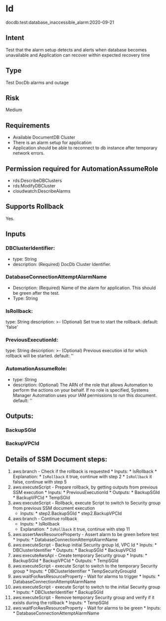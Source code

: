 # Id
docdb:test:database_inaccessible_alarm:2020-09-21

## Intent
Test that the alarm setup detects and alerts when database becomes unavailable and Application can recover within expected recovery time

## Type
Test DocDb alarms and outage

## Risk
Medium

## Requirements
* Available DocumentDB Cluster
* There is an alarm setup for application
* Application should be able to reconnect to db instance after temporary network errors.

## Permission required for AutomationAssumeRole
* rds:DescribeDBClusters
* rds:ModifyDBCluster
* cloudwatch:DescribeAlarms

## Supports Rollback
Yes.

## Inputs
### DBClusterIdentifier:
* type: String
* description: (Required) DocDb Cluster Identifier.
### DatabaseConnectionAttemptAlarmName
* Description: (Required) Name of the alarm for application. This should be green after the test.
* Type: String
### IsRollback:
  type: String
  description: >-
  (Optional) Set true to start the rollback.
  default: 'false'
### PreviousExecutionId:
  type: String
  description: >-
  (Optional) Previous execution id for which rollback will be started.
  default: ''
### AutomationAssumeRole:
* type: String
* description: 
    (Optional) The ARN of the role that allows Automation to perform
    the actions on your behalf. If no role is specified, Systems Manager Automation
    uses your IAM permissions to run this document.
    default: ''

## Outputs:
### BackupSGId
### BackupVPCId

## Details of SSM Document steps:
1. aws:branch - Check if the rollback is requested
        * Inputs:
            * IsRollback
        * Explanation:
            * `IsRollback` it true, continue with step 2
            * `IsRollback` it false, continue with step 5
2. aws:executeScript - Prepare rollback, by getting outputs from previous SSM execution
       * Inputs:
            * PreviousExecutionId
       * Outputs:
            * BackupSGId
            * BackupVPCId
            * TempSGId
3. aws:executeScript - Rollback, execute Script to switch to Security group from previous SSM document execution
      * Inputs:
            * step2.BackupSGId
            * step2.BackupVPCId
4. aws:branch - Continue rollback
      * Inputs:
            * IsRollback 
      * Explanation:
            * `IsRollback` it true, continue with step 11
5. aws:assertAwsResourceProperty - Assert alarm to be green before test
        * Inputs:
            * DatabaseConnectionAttemptAlarmName
6. aws:executeScript - Backup initial Security group Id, VPC Id
        * Inputs:
            * DBClusterIdentifier
        * Outputs:
            * BackupSGId
            * BackupVPCId
7. aws:executeAwsApi - Create temporary Security group
        * Inputs:
            * BackupSGId
            * BackupVPCId
        * Outputs:
            * TempSGId
8. aws:executeScript - execute Script to switch to the temporary Security group
        * Inputs:
            * DBClusterIdentifier
            * TempSecurityGroupId
9. aws:waitForAwsResourceProperty - Wait for alarms to trigger
        * Inputs:
            * DatabaseConnectionAttemptAlarmName
10. aws:executeScript - execute Script to switch to the initial Security group
        * Inputs:
            * DBClusterIdentifier
            * BackupSGId
11. aws:executeScript - Remove temporary Security group and verify if it exists during the rollback
        * Inputs:
            * TempSGId
12. aws:waitForAwsResourceProperty - Wait for alarms to be green
        * Inputs:
            * DatabaseConnectionAttemptAlarmName

